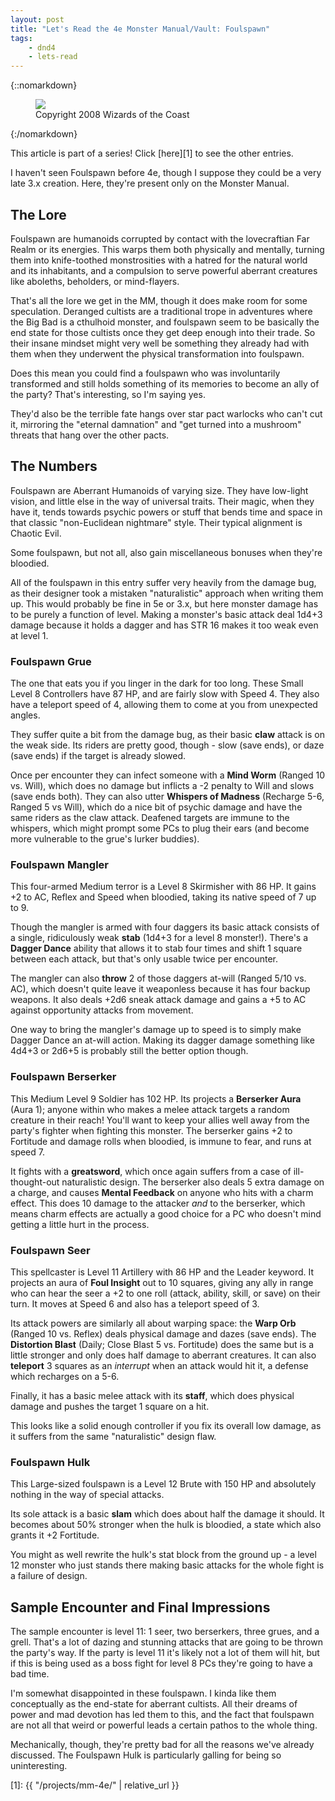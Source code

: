 ```yaml
---
layout: post
title: "Let's Read the 4e Monster Manual/Vault: Foulspawn"
tags:
    - dnd4
    - lets-read
---
```


{::nomarkdown}
<figure class="center">
  <img src="{{ "/assets/wir-mm-4e-foulspawn.png" | absolute_url }}"/>
  <figcaption>
    Copyright 2008 Wizards of the Coast
  </figcaption>
</figure>
{:/nomarkdown}

This article is part of a series! Click [here][1] to see the other entries.

I haven't seen Foulspawn before 4e, though I suppose they could be a very late
3.x creation. Here, they're present only on the Monster Manual.

## The Lore

Foulspawn are humanoids corrupted by contact with the lovecraftian Far Realm or
its energies. This warps them both physically and mentally, turning them into
knife-toothed monstrosities with a hatred for the natural world and its
inhabitants, and a compulsion to serve powerful aberrant creatures like
aboleths, beholders, or mind-flayers.

That's all the lore we get in the MM, though it does make room for some
speculation. Deranged cultists are a traditional trope in adventures where the
Big Bad is a cthulhoid monster, and foulspawn seem to be basically the end state
for those cultists once they get deep enough into their trade. So their insane
mindset might very well be something they already had with them when they
underwent the physical transformation into foulspawn.

Does this mean you could find a foulspawn who was involuntarily transformed and
still holds something of its memories to become an ally of the party? That's
interesting, so I'm saying yes.

They'd also be the terrible fate hangs over star pact warlocks who can't cut it,
mirroring the "eternal damnation" and "get turned into a mushroom" threats that
hang over the other pacts.

## The Numbers

Foulspawn are Aberrant Humanoids of varying size. They have low-light vision,
and little else in the way of universal traits. Their magic, when they have it,
tends towards psychic powers or stuff that bends time and space in that classic
"non-Euclidean nightmare" style. Their typical alignment is Chaotic Evil.

Some foulspawn, but not all, also gain miscellaneous bonuses when they're
bloodied.

All of the foulspawn in this entry suffer very heavily from the damage bug, as
their designer took a mistaken "naturalistic" approach when writing them
up. This would probably be fine in 5e or 3.x, but here monster damage has to be
purely a function of level. Making a monster's basic attack deal 1d4+3 damage
because it holds a dagger and has STR 16 makes it too weak even at level 1.

### Foulspawn Grue

The one that eats you if you linger in the dark for too long. These Small Level
8 Controllers have 87 HP, and are fairly slow with Speed 4. They also have a
teleport speed of 4, allowing them to come at you from unexpected angles.

They suffer quite a bit from the damage bug, as their basic **claw** attack is
on the weak side. Its riders are pretty good, though - slow (save ends), or daze
(save ends) if the target is already slowed.

Once per encounter they can infect someone with a **Mind Worm** (Ranged 10
vs. Will), which does no damage but inflicts a -2 penalty to Will and slows
(save ends both). They can also utter **Whispers of Madness** (Recharge 5-6,
Ranged 5 vs Will), which do a nice bit of psychic damage and have the same
riders as the claw attack. Deafened targets are immune to the whispers, which
might prompt some PCs to plug their ears (and become more vulnerable to the
grue's lurker buddies).

### Foulspawn Mangler

This four-armed Medium terror is a Level 8 Skirmisher with 86 HP. It gains +2 to
AC, Reflex and Speed when bloodied, taking its native speed of 7 up to 9.

Though the mangler is armed with four daggers its basic attack consists of a
single, ridiculously weak **stab** (1d4+3 for a level 8 monster!). There's a
**Dagger Dance** ability that allows it to stab four times and shift 1 square
between each attack, but that's only usable twice per encounter.

The mangler can also **throw** 2 of those daggers at-will (Ranged 5/10 vs. AC),
which doesn't quite leave it weaponless because it has four backup weapons. It
also deals +2d6 sneak attack damage and gains a +5 to AC against opportunity
attacks from movement.

One way to bring the mangler's damage up to speed is to simply make Dagger Dance
an at-will action. Making its dagger damage something like 4d4+3 or 2d6+5 is
probably still the better option though.

### Foulspawn Berserker

This Medium Level 9 Soldier has 102 HP. Its projects a **Berserker Aura** (Aura
1); anyone within who makes a melee attack targets a random creature in their
reach!  You'll want to keep your allies well away from the party's fighter when
fighting this monster. The berserker gains +2 to Fortitude and damage rolls when
bloodied, is immune to fear, and runs at speed 7.

It fights with a **greatsword**, which once again suffers from a case of
ill-thought-out naturalistic design. The berserker also deals 5 extra damage on
a charge, and causes **Mental Feedback** on anyone who hits with a charm
effect. This does 10 damage to the attacker _and_ to the berserker, which means
charm effects are actually a good choice for a PC who doesn't mind getting a
little hurt in the process.

### Foulspawn Seer

This spellcaster is Level 11 Artillery with 86 HP and the Leader keyword. It
projects an aura of **Foul Insight** out to 10 squares, giving any ally in range
who can hear the seer a +2 to one roll (attack, ability, skill, or save) on
their turn. It moves at Speed 6 and also has a teleport speed of 3.

Its attack powers are similarly all about warping space: the **Warp Orb**
(Ranged 10 vs. Reflex) deals physical damage and dazes (save ends). The
**Distortion Blast** (Daily; Close Blast 5 vs. Fortitude) does the same but is a
little stronger and only does half damage to aberrant creatures. It can also
**teleport** 3 squares as an _interrupt_ when an attack would hit it, a defense
which recharges on a 5-6.

Finally, it has a basic melee attack with its **staff**, which does physical
damage and pushes the target 1 square on a hit.

This looks like a solid enough controller if you fix its overall low damage, as
it suffers from the same "naturalistic" design flaw.

### Foulspawn Hulk

This Large-sized foulspawn is a Level 12 Brute with 150 HP and absolutely
nothing in the way of special attacks.

Its sole attack is a basic **slam** which does about half the damage it
should. It becomes about 50% stronger when the hulk is bloodied, a state which
also grants it +2 Fortitude.

You might as well rewrite the hulk's stat block from the ground up - a level 12
monster who just stands there making basic attacks for the whole fight is a
failure of design.

## Sample Encounter and Final Impressions

The sample encounter is level 11: 1 seer, two berserkers, three grues, and a
grell. That's a lot of dazing and stunning attacks that are going to be thrown
the party's way. If the party is level 11 it's likely not a lot of them will
hit, but if this is being used as a boss fight for level 8 PCs they're going to
have a bad time.

I'm somewhat disappointed in these foulspawn. I kinda like them conceptually as
the end-state for aberrant cultists. All their dreams of power and mad devotion
has led them to this, and the fact that foulspawn are not all that weird or
powerful leads a certain pathos to the whole thing.

Mechanically, though, they're pretty bad for all the reasons we've already
discussed. The Foulspawn Hulk is particularly galling for being so
uninteresting.

[1]: {{ "/projects/mm-4e/" | relative_url }}
